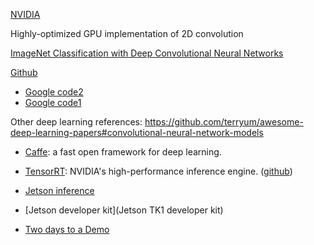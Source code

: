 [NVIDIA](https://developer.nvidia.com/cuda-zone)

Highly-optimized GPU implementation of 2D convolution

[ImageNet Classification with Deep Convolutional
Neural Networks](http://papers.nips.cc/paper/4824-imagenet-classification-with-deep-convolutional-neural-networks.pdf)

[Github](https://github.com/akrizhevsky/cuda-convnet2)

+ [Google code2](https://code.google.com/archive/p/cuda-convnet2/)
+ [Google code1](https://code.google.com/p/cuda-convnet/)


Other deep learning references:
https://github.com/terryum/awesome-deep-learning-papers#convolutional-neural-network-models


+ [Caffe](http://caffe.berkeleyvision.org/): a fast open framework for deep learning. 
+ [TensorRT](https://developer.nvidia.com/tensorrt): NVIDIA's high-performance inference engine. ([github](https://github.com/NVIDIA/gpu-rest-engine/tree/master/tensorrt))
+ [Jetson inference](https://github.com/dusty-nv/jetson-inference)

+ [Jetson developer kit](Jetson TK1 developer kit)

+ [Two days to a Demo](https://developer.nvidia.com/embedded/twodaystoademo)
